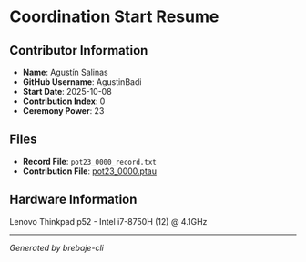# Coordination Start Resume

## Contributor Information
- **Name**: Agustín Salinas
- **GitHub Username**: AgustinBadi
- **Start Date**: 2025-10-08
- **Contribution Index**: 0
- **Ceremony Power**: 23

## Files
- **Record File**: `pot23_0000_record.txt`
- **Contribution File**: [pot23_0000.ptau](https://cardano-trusted-setup-test.s3.us-east-2.amazonaws.com/Cardano-PPOT/pot23_0000.ptau)

## Hardware Information
Lenovo Thinkpad p52 - Intel i7-8750H (12) @ 4.1GHz

---
*Generated by brebaje-cli*